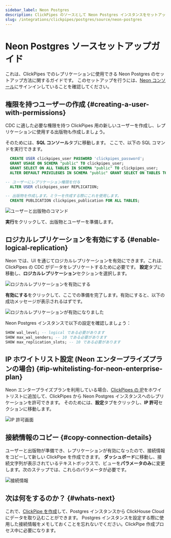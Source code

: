 ```yaml
---
sidebar_label: Neon Postgres
description: ClickPipes のソースとして Neon Postgres インスタンスをセットアップする
slug: /integrations/clickpipes/postgres/source/neon-postgres
---
```


# Neon Postgres ソースセットアップガイド

これは、ClickPipes でのレプリケーションに使用できる Neon Postgres のセットアップ方法に関するガイドです。
このセットアップを行うには、[Neon コンソール](https://console.neon.tech/app/projects)にサインインしていることを確認してください。

## 権限を持つユーザーの作成 {#creating-a-user-with-permissions}

CDC に適した必要な権限を持つ ClickPipes 用の新しいユーザーを作成し、レプリケーションに使用する出版物も作成しましょう。

そのためには、**SQL コンソール**タブに移動します。
ここで、以下の SQL コマンドを実行できます。
```sql
  CREATE USER clickpipes_user PASSWORD 'clickpipes_password';
  GRANT USAGE ON SCHEMA "public" TO clickpipes_user;
  GRANT SELECT ON ALL TABLES IN SCHEMA "public" TO clickpipes_user;
  ALTER DEFAULT PRIVILEGES IN SCHEMA "public" GRANT SELECT ON TABLES TO clickpipes_user;

-- ユーザーにレプリケーション権限を付与
  ALTER USER clickpipes_user REPLICATION;

-- 出版物を作成します。ミラーを作成する際にこれを使用します。
  CREATE PUBLICATION clickpipes_publication FOR ALL TABLES;
```

![ユーザーと出版物のコマンド](images/setup/neon-postgres/neon-commands.png)

**実行**をクリックして、出版物とユーザーを準備します。

## ロジカルレプリケーションを有効にする {#enable-logical-replication}
Neon では、UI を通じてロジカルレプリケーションを有効にできます。これは、ClickPipes の CDC がデータをレプリケートするために必要です。
**設定**タブに移動し、**ロジカルレプリケーション**セクションを選択します。

![ロジカルレプリケーションを有効にする](images/setup/neon-postgres/neon-enable-replication.png)

**有効にする**をクリックして、ここでの準備を完了します。有効にすると、以下の成功メッセージが表示されるはずです。

![ロジカルレプリケーションが有効になりました](images/setup/neon-postgres/neon-enabled-replication.png)

Neon Postgres インスタンスで以下の設定を確認しましょう：
```sql
SHOW wal_level; -- logical である必要があります
SHOW max_wal_senders; -- 10 である必要があります
SHOW max_replication_slots; -- 10 である必要があります
```

## IP ホワイトリスト設定 (Neon エンタープライズプランの場合) {#ip-whitelisting-for-neon-enterprise-plan}
Neon エンタープライズプランを利用している場合、[ClickPipes の IP](../../index.md#list-of-static-ips)をホワイトリストに追加して、ClickPipes から Neon Postgres インスタンスへのレプリケーションを許可できます。
そのためには、**設定**タブをクリックし、**IP 許可**セクションに移動します。

![IP 許可画面](images/setup/neon-postgres/neon-ip-allow.png)

## 接続情報のコピー {#copy-connection-details}
ユーザーと出版物が準備でき、レプリケーションが有効になったので、接続情報をコピーして新しい ClickPipe を作成できます。
**ダッシュボード**に移動し、接続文字列が表示されているテキストボックスで、ビューを**パラメータのみ**に変更します。次のステップでは、これらのパラメータが必要です。

![接続情報](images/setup/neon-postgres/neon-conn-details.png)

## 次は何をするのか？ {#whats-next}

これで、[ClickPipe を作成](../index.md)して、Postgres インスタンスから ClickHouse Cloud にデータを取り込むことができます。
Postgres インスタンスを設定する際に使用した接続情報をメモしておくことを忘れないでください。ClickPipe 作成プロセス中に必要になります。
